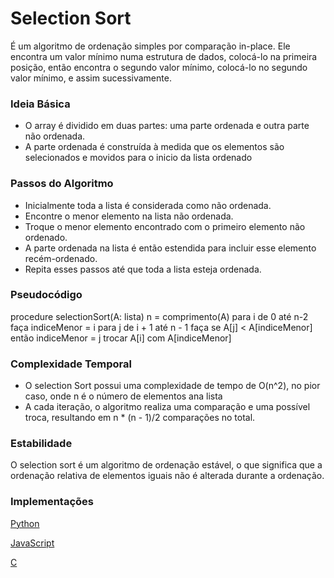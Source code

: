 # Selection Sort

É um algoritmo de ordenação simples por comparação in-place. Ele encontra um valor mínimo numa estrutura de dados, colocá-lo na primeira posição, então encontra o segundo valor mínimo, colocá-lo no segundo valor mínimo, e assim sucessivamente. 

### Ideia Básica

- O array é dividido em duas partes: uma parte ordenada e outra parte não ordenada.
- A parte ordenada é construída à medida que os elementos são selecionados e movidos para o inicio da lista ordenado

### Passos do Algoritmo

- Inicialmente toda a lista é considerada como não ordenada.
- Encontre o menor elemento na lista não ordenada.
- Troque o menor elemento encontrado com o primeiro elemento não ordenado.
- A parte ordenada na lista é então estendida para incluir esse elemento recém-ordenado.
- Repita esses passos até que toda a lista esteja ordenada.

### Pseudocódigo

procedure selectionSort(A: lista)
    n = comprimento(A)
    para i de 0 até n-2 faça
        indiceMenor = i
        para j de i + 1 até n - 1 faça
            se A[j] < A[indiceMenor] então
                indiceMenor = j
        trocar A[i] com A[indiceMenor]

### Complexidade Temporal

- O selection Sort possui uma complexidade de tempo de O(n^2), no pior caso, onde n é o número de elementos ana lista
- A cada iteração, o algoritmo realiza uma comparação e uma possível troca, resultando em n * (n - 1)/2 comparações no total.

### Estabilidade

O selection sort é um algoritmo de ordenação estável, o que significa que a ordenação relativa de elementos iguais não é 
alterada durante a ordenação.

### Implementações

[Python](../Selection_sort/Implementacao.py)

[JavaScript](../Selection_sort/Implementacao.js)

[C](../Selection_sort/Implementacao.c)
